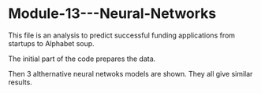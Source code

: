 # Module-13---Neural-Networks

This file is an analysis to predict successful funding applications from startups to Alphabet soup.

The initial part of the code prepares the data.

Then 3 althernative neural netwoks models are shown.  They all give similar results.
